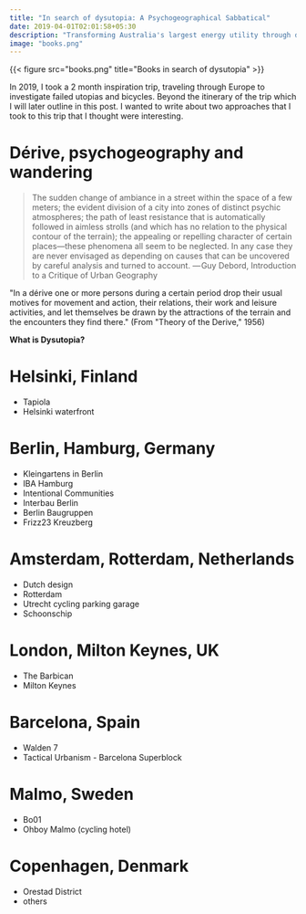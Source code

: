 ```yaml
---
title: "In search of dysutopia: A Psychogeographical Sabbatical"
date: 2019-04-01T02:01:58+05:30
description: "Transforming Australia's largest energy utility through design"
image: "books.png"
---
```


{{< figure src="books.png" title="Books in search of dysutopia" >}}

In 2019, I took a 2 month inspiration trip, traveling through Europe to investigate failed utopias and bicycles. Beyond the itinerary of the trip which I will later outline in this post. I wanted to write about two approaches that I took to this trip that I thought were interesting.

# Dérive, psychogeography and wandering

> The sudden change of ambiance in a street within the space of a few meters; the evident division of a city into zones of distinct psychic atmospheres; the path of least resistance that is automatically followed in aimless strolls (and which has no relation to the physical contour of the terrain); the appealing or repelling character of certain places—these phenomena all seem to be neglected. In any case they are never envisaged as depending on causes that can be uncovered by careful analysis and turned to account.
— Guy Debord, Introduction to a Critique of Urban Geography




"In a dérive one or more persons during a certain period drop their usual motives for movement and action, their relations, their work and leisure activities, and let themselves be drawn by the attractions of the terrain and the encounters they find there." (From "Theory of the Derive," 1956)

**What is Dysutopia?**


# Helsinki, Finland
- Tapiola
- Helsinki waterfront


# Berlin, Hamburg, Germany
- Kleingartens in Berlin
- IBA Hamburg
- Intentional Communities
- Interbau Berlin
- Berlin Baugruppen
- Frizz23 Kreuzberg


# Amsterdam, Rotterdam, Netherlands
- Dutch design
- Rotterdam
- Utrecht cycling parking garage
- Schoonschip


# London, Milton Keynes, UK
- The Barbican
- Milton Keynes


# Barcelona, Spain
- Walden 7
- Tactical Urbanism - Barcelona Superblock


# Malmo, Sweden
- Bo01
- Ohboy Malmo (cycling hotel)


# Copenhagen, Denmark
- Orestad District
- others

